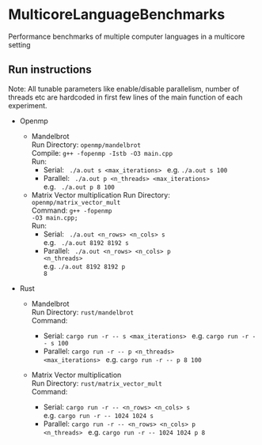 # MulticoreLanguageBenchmarks
Performance benchmarks of multiple computer languages in a multicore setting

## Run instructions
Note: All tunable parameters like enable/disable parallelism, number of threads etc are hardcoded in first few lines of the main function of each experiment.
- Openmp
  - Mandelbrot </br>
    Run Directory: <code>openmp/mandelbrot</code> </br>
    Compile: <code>g++ -fopenmp -Istb -O3 main.cpp </code> </br>
    Run:
    - Serial: <code> ./a.out s <max_iterations> </code>
      e.g. <code>./a.out s 100</code>
    - Parallel: <code> ./a.out p <n_threads> <max_iterations> </code>
      e.g. <code> ./a.out p 8 100 </code>
  - Matrix Vector multiplication
    Run Directory: <code>openmp/matrix_vector_mult</code> </br>
    Command: <code>g++ -fopenmp -O3 main.cpp; </code> </br>
    Run: 
    - Serial: <code> ./a.out <n_rows> <n_cols> s </code> </br>
      e.g. <code> ./a.out 8192 8192 s </code>
    - Parallel: <code> ./a.out <n_rows> <n_cols> p <n_threads> </code> </br>
      e.g. <code>./a.out 8192 8192 p 8</code>
    
- Rust
  - Mandelbrot </br>
    Run Directory: <code>rust/mandelbrot</code> </br>
    Command: 
    - Serial: <code>cargo run -r -- s <max_iterations> </code>
      e.g. <code>cargo run -r -- s 100 </code>
    - Parallel: <code>cargo run -r -- p <n_threads> <max_iterations> </code>
      e.g. <code>cargo run -r -- p 8 100 </code>

  - Matrix Vector multiplication </br>
    Run Directory: <code>rust/matrix_vector_mult</code> </br>
    Command:
    - Serial: <code>cargo run -r -- <n_rows> <n_cols> s </code>
    e.g. <code>cargo run -r -- 1024 1024 s </code>
    - Parallel: <code>cargo run -r -- <n_rows> <n_cols> p <n_threads> </code>
      e.g. <code>cargo run -r -- 1024 1024 p 8 </code>
